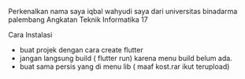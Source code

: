 Perkenalkan nama saya iqbal wahyudi saya dari universitas binadarma palembang Angkatan Teknik Informatika 17

Cara Instalasi 
- buat projek dengan cara create flutter
- jangan langsung build ( flutter run) karena menu build belum ada.
- buat sama persis yang di menu lib ( maaf kost.rar ikut terupload)
